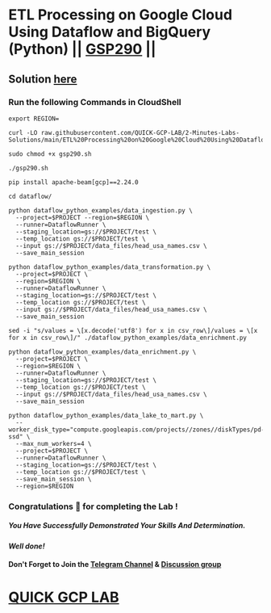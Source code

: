 # ETL Processing on Google Cloud Using Dataflow and BigQuery (Python) || [GSP290](https://www.cloudskillsboost.google/focuses/3460?parent=catalog) ||

## Solution [here]()

### Run the following Commands in CloudShell

```
export REGION=
```
```
curl -LO raw.githubusercontent.com/QUICK-GCP-LAB/2-Minutes-Labs-Solutions/main/ETL%20Processing%20on%20Google%20Cloud%20Using%20Dataflow%20and%20BigQuery%20(Python)/gsp290.sh

sudo chmod +x gsp290.sh

./gsp290.sh
```
```
pip install apache-beam[gcp]==2.24.0

cd dataflow/

python dataflow_python_examples/data_ingestion.py \
  --project=$PROJECT --region=$REGION \
  --runner=DataflowRunner \
  --staging_location=gs://$PROJECT/test \
  --temp_location gs://$PROJECT/test \
  --input gs://$PROJECT/data_files/head_usa_names.csv \
  --save_main_session

python dataflow_python_examples/data_transformation.py \
  --project=$PROJECT \
  --region=$REGION \
  --runner=DataflowRunner \
  --staging_location=gs://$PROJECT/test \
  --temp_location gs://$PROJECT/test \
  --input gs://$PROJECT/data_files/head_usa_names.csv \
  --save_main_session

sed -i "s/values = \[x.decode('utf8') for x in csv_row\]/values = \[x for x in csv_row\]/" ./dataflow_python_examples/data_enrichment.py

python dataflow_python_examples/data_enrichment.py \
  --project=$PROJECT \
  --region=$REGION \
  --runner=DataflowRunner \
  --staging_location=gs://$PROJECT/test \
  --temp_location gs://$PROJECT/test \
  --input gs://$PROJECT/data_files/head_usa_names.csv \
  --save_main_session

python dataflow_python_examples/data_lake_to_mart.py \
  --worker_disk_type="compute.googleapis.com/projects//zones//diskTypes/pd-ssd" \
  --max_num_workers=4 \
  --project=$PROJECT \
  --runner=DataflowRunner \
  --staging_location=gs://$PROJECT/test \
  --temp_location gs://$PROJECT/test \
  --save_main_session \
  --region=$REGION
```

### Congratulations 🎉 for completing the Lab !

##### *You Have Successfully Demonstrated Your Skills And Determination.*

#### *Well done!*

#### Don't Forget to Join the [Telegram Channel](https://t.me/quickgcplab) & [Discussion group](https://t.me/quickgcplabchats)

# [QUICK GCP LAB](https://www.youtube.com/@quickgcplab)
